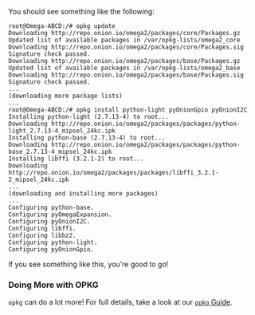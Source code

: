 You should see something like the following:

```
root@Omega-ABCD:/# opkg update
Downloading http://repo.onion.io/omega2/packages/core/Packages.gz
Updated list of available packages in /var/opkg-lists/omega2_core
Downloading http://repo.onion.io/omega2/packages/core/Packages.sig
Signature check passed.
Downloading http://repo.onion.io/omega2/packages/base/Packages.gz
Updated list of available packages in /var/opkg-lists/omega2_base
Downloading http://repo.onion.io/omega2/packages/base/Packages.sig
Signature check passed.
...
(downloading more package lists)
...
root@Omega-ABCD:/# opkg install python-light pyOnionGpio pyOnionI2C
Installing python-light (2.7.13-4) to root...
Downloading http://repo.onion.io/omega2/packages/packages/python-light_2.7.13-4_mipsel_24kc.ipk
Installing python-base (2.7.13-4) to root...
Downloading http://repo.onion.io/omega2/packages/packages/python-base_2.7.13-4_mipsel_24kc.ipk
Installing libffi (3.2.1-2) to root...
Downloading http://repo.onion.io/omega2/packages/packages/libffi_3.2.1-2_mipsel_24kc.ipk
...
(downloading and installing more packages)
...
Configuring python-base.
Configuring pyOmegaExpansion.
Configuring pyOnionI2C.
Configuring libffi.
Configuring libbz2.
Configuring python-light.
Configuring pyOnionGpio.
```

If you see something like this, you're good to go!

### Doing More with OPKG

<!-- // DONE: opkg can do a lot more, link them to the opkg article in our Docs (https://docs.onion.io/omega2-docs/using-opkg.html) -->

`opkg` can do a lot more! For full details, take a look at our [`opkg` Guide](https://docs.onion.io/omega2-docs/using-opkg.html).
